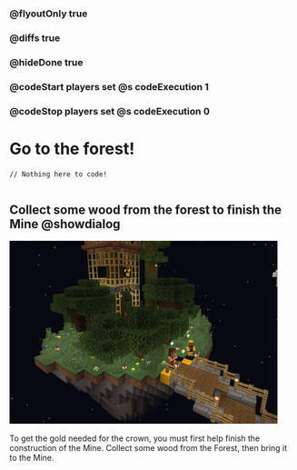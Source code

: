 ### @flyoutOnly true
### @diffs true
### @hideDone true
### @codeStart players set @s codeExecution 1
### @codeStop players set @s codeExecution 0

# Go to the forest!

```template
// Nothing here to code!
```

```ghost
```

## Collect some wood from the forest to finish the Mine @showdialog



![Forest](https://raw.githubusercontent.com/CausewayDigital/Minecraft-EE-MakeCode/refs/heads/master/tutorials/python-islands/island-3/mine/forest.jpg)

To get the gold needed for the crown, you must first help finish the construction of the Mine. Collect some wood from the Forest, then bring it to the Mine.

```spy

```